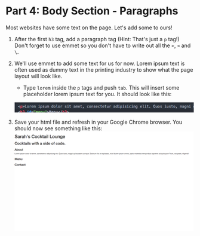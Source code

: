 # Part 4: Body Section - Paragraphs
Most websites have some text on the page. Let's add some to ours!

1. After the first `h3` tag, add a paragraph tag (Hint: That's just a `p` tag!) Don't forget to use emmet so you don't have to write out all the `<`, `>` and `\`.

2. We'll use emmet to add some text for us for now.  Lorem ipsum text is often used as dummy text in the printing industry to show what the page layout will look like.

    * Type `lorem` inside the `p` tags and push `tab`.  This will insert some placeholder lorem ipsum text for you. It should look like this: 
    
    ![](assets/lorem.png)

3. Save your html file and refresh in your Google Chrome browser. You should now see something like this: 
![](/assets/firstCheckpoint.png)
